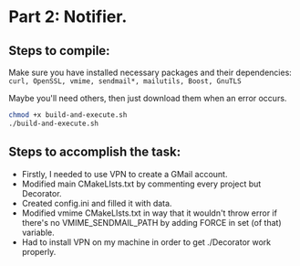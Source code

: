 # Part 2: Notifier.

## Steps to compile:
Make sure you have installed necessary packages and their dependencies: `curl, OpenSSL, vmime, sendmail*, mailutils, Boost, GnuTLS`

Maybe you'll need others, then just download them when an error occurs.

```bash
chmod +x build-and-execute.sh
./build-and-execute.sh
```

## Steps to accomplish the task:
* Firstly, I needed to use VPN to create a GMail account.
* Modified main CMakeLIsts.txt by commenting every project but Decorator.
* Created config.ini and filled it with data.
* Modified vmime CMakeLIsts.txt in way that it wouldn't throw error if there's no VMIME_SENDMAIL_PATH by adding FORCE in set (of that) variable.
* Had to install VPN on my machine in order to get ./Decorator work properly.
